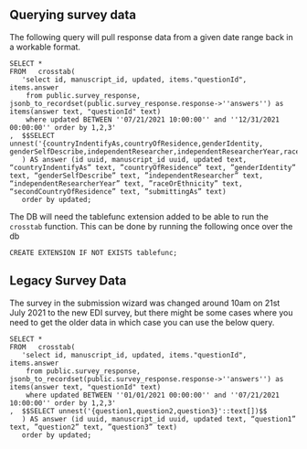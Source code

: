## Querying survey data

The following query will pull response data from a given date range back in a workable format.

```
SELECT *
FROM   crosstab(
   'select id, manuscript_id, updated, items."questionId", items.answer
	from public.survey_response, jsonb_to_recordset(public.survey_response.response->''answers'') as items(answer text, "questionId" text)
	where updated BETWEEN ''07/21/2021 10:00:00'' and ''12/31/2021 00:00:00'' order by 1,2,3'
,  $$SELECT unnest('{countryIndentifyAs,countryOfResidence,genderIdentity, genderSelfDescribe,independentResearcher,independentResearcherYear,raceOrEthnicity,secondCountryOfResidence,submittingAs}'::text[])$$
   ) AS answer (id uuid, manuscript_id uuid, updated text, “countryIndentifyAs” text, ”countryOfResidence” text, ”genderIdentity” text, “genderSelfDescribe” text, ”independentResearcher” text, “independentResearcherYear” text, ”raceOrEthnicity” text, “secondCountryOfResidence” text, ”submittingAs” text)
   order by updated;
```

The DB will need the tablefunc extension added to be able to run the `crosstab` function. This can be done by running the following once over the db

```
CREATE EXTENSION IF NOT EXISTS tablefunc;
```

## Legacy Survey Data

The survey in the submission wizard was changed around 10am on 21st July 2021 to the new EDI survey, but there might be some cases where you need to get the older data in which case you can use the below query.

```
SELECT *
FROM   crosstab(
   'select id, manuscript_id, updated, items."questionId", items.answer
	from public.survey_response, jsonb_to_recordset(public.survey_response.response->''answers'') as items(answer text, "questionId" text)
	where updated BETWEEN ''01/01/2021 00:00:00'' and ''07/21/2021 10:00:00'' order by 1,2,3'
,  $$SELECT unnest('{question1,question2,question3}'::text[])$$
   ) AS answer (id uuid, manuscript_id uuid, updated text, “question1” text, ”question2” text, ”question3” text)
   order by updated;
```

